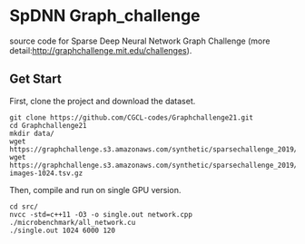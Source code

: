 # SpDNN Graph_challenge
source code for Sparse Deep Neural Network Graph Challenge (more detail:http://graphchallenge.mit.edu/challenges).


## Get Start
First, clone the project and download the dataset.
```
git clone https://github.com/CGCL-codes/Graphchallenge21.git
cd Graphchallenge21
mkdir data/
wget https://graphchallenge.s3.amazonaws.com/synthetic/sparsechallenge_2019/dnn/neuron1024.tar.gz
wget https://graphchallenge.s3.amazonaws.com/synthetic/sparsechallenge_2019/mnist/sparse-images-1024.tsv.gz
```
Then, compile and run on single GPU version.
```
cd src/
nvcc -std=c++11 -O3 -o single.out network.cpp ./microbenchmark/all_network.cu
./single.out 1024 6000 120
```


